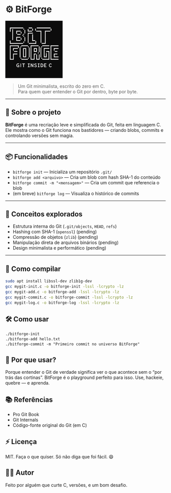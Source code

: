 # ⚙️ BitForge

<img alt="BIT FORGE" height="180" src="./asserts/bitForge.png" title="BIT FORGER IMG" width="180"/>


> Um Git minimalista, escrito do zero em C.  
> Para quem quer entender o Git por dentro, byte por byte.

---

## 🚀 Sobre o projeto

**BitForge** é uma recriação leve e simplificada do Git, feita em linguagem C.  
Ele mostra como o Git funciona nos bastidores — criando blobs, commits e controlando versões sem magia.

---

## 📦 Funcionalidades

- `bitforge init` — Inicializa um repositório `.git/`
- `bitforge add <arquivo>` — Cria um blob com hash SHA-1 do conteúdo
- `bitforge commit -m "<mensagem>"` — Cria um commit que referencia o blob
- (em breve) `bitforge log` — Visualiza o histórico de commits

---

## 🧠 Conceitos explorados

- Estrutura interna do Git (`.git/objects`, `HEAD`, `refs`)
- Hashing com SHA-1 (`openssl`) (pending)
- Compressão de objetos (`zlib`) (pending)
- Manipulação direta de arquivos binários (pending)
- Design minimalista e performático (pending)

---

## 🧪 Como compilar

```bash
sudo apt install libssl-dev zlib1g-dev
gcc mygit-init.c -o bitforge-init -lssl -lcrypto -lz
gcc mygit-add.c -o bitforge-add -lssl -lcrypto -lz
gcc mygit-commit.c -o bitforge-commit -lssl -lcrypto -lz
gcc mygit-log.c -o bitforge-log -lssl -lcrypto -lz
```

## 🛠️ Como usar

```aiignore
./bitforge-init
./bitforge-add hello.txt
./bitforge-commit -m "Primeiro commit no universo BitForge"

```

## 🧩 Por que usar?
Porque entender o Git de verdade significa ver o que acontece sem o “por trás das cortinas”.
BitForge é o playground perfeito para isso. Use, hackeie, quebre — e aprenda.

## 📚 Referências
- Pro Git Book
- Git Internals
- Código-fonte original do Git (em C)

## ⚡ Licença
MIT. Faça o que quiser. Só não diga que foi fácil. 😄

## 👨‍💻 Autor
Feito por alguém que curte C, versões, e um bom desafio.
